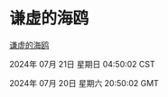 # 谦虚的海鸥
[谦虚的海鸥](http://219.139.199.190:56308/qxdho/course/base/hotlink/index.php)

2024年 07月 21日 星期日 04:50:02 CST

2024年 07月 20日 星期六 20:50:02 GMT
